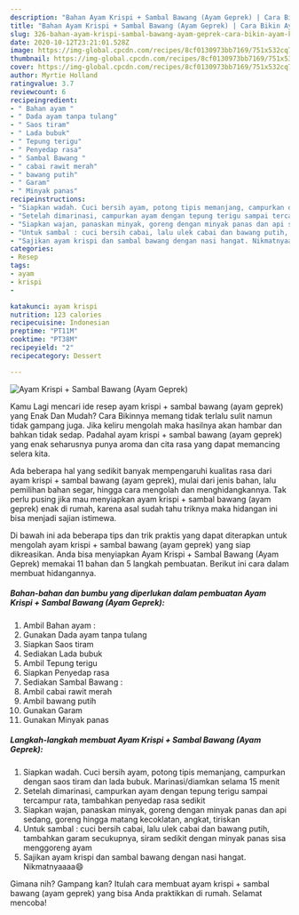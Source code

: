 ```yaml
---
description: "Bahan Ayam Krispi + Sambal Bawang (Ayam Geprek) | Cara Bikin Ayam Krispi + Sambal Bawang (Ayam Geprek) Yang Bikin Ngiler"
title: "Bahan Ayam Krispi + Sambal Bawang (Ayam Geprek) | Cara Bikin Ayam Krispi + Sambal Bawang (Ayam Geprek) Yang Bikin Ngiler"
slug: 326-bahan-ayam-krispi-sambal-bawang-ayam-geprek-cara-bikin-ayam-krispi-sambal-bawang-ayam-geprek-yang-bikin-ngiler
date: 2020-10-12T23:21:01.528Z
image: https://img-global.cpcdn.com/recipes/8cf0130973bb7169/751x532cq70/ayam-krispi-sambal-bawang-ayam-geprek-foto-resep-utama.jpg
thumbnail: https://img-global.cpcdn.com/recipes/8cf0130973bb7169/751x532cq70/ayam-krispi-sambal-bawang-ayam-geprek-foto-resep-utama.jpg
cover: https://img-global.cpcdn.com/recipes/8cf0130973bb7169/751x532cq70/ayam-krispi-sambal-bawang-ayam-geprek-foto-resep-utama.jpg
author: Myrtie Holland
ratingvalue: 3.7
reviewcount: 6
recipeingredient:
- " Bahan ayam "
- " Dada ayam tanpa tulang"
- " Saos tiram"
- " Lada bubuk"
- " Tepung terigu"
- " Penyedap rasa"
- " Sambal Bawang "
- " cabai rawit merah"
- " bawang putih"
- " Garam"
- " Minyak panas"
recipeinstructions:
- "Siapkan wadah. Cuci bersih ayam, potong tipis memanjang, campurkan dengan saos tiram dan lada bubuk. Marinasi/diamkan selama 15 menit"
- "Setelah dimarinasi, campurkan ayam dengan tepung terigu sampai tercampur rata, tambahkan penyedap rasa sedikit"
- "Siapkan wajan, panaskan minyak, goreng dengan minyak panas dan api sedang, goreng hingga matang kecoklatan, angkat, tiriskan"
- "Untuk sambal : cuci bersih cabai, lalu ulek cabai dan bawang putih, tambahkan garam secukupnya, siram sedikit dengan minyak panas sisa menggoreng ayam"
- "Sajikan ayam krispi dan sambal bawang dengan nasi hangat. Nikmatnyaaaa😄"
categories:
- Resep
tags:
- ayam
- krispi
- 

katakunci: ayam krispi  
nutrition: 123 calories
recipecuisine: Indonesian
preptime: "PT11M"
cooktime: "PT38M"
recipeyield: "2"
recipecategory: Dessert

---
```



![Ayam Krispi + Sambal Bawang (Ayam Geprek)](https://img-global.cpcdn.com/recipes/8cf0130973bb7169/751x532cq70/ayam-krispi-sambal-bawang-ayam-geprek-foto-resep-utama.jpg)

Kamu Lagi mencari ide resep ayam krispi + sambal bawang (ayam geprek) yang Enak Dan Mudah? Cara Bikinnya memang tidak terlalu sulit namun tidak gampang juga. Jika keliru mengolah maka hasilnya akan hambar dan bahkan tidak sedap. Padahal ayam krispi + sambal bawang (ayam geprek) yang enak seharusnya punya aroma dan cita rasa yang dapat memancing selera kita.

Ada beberapa hal yang sedikit banyak mempengaruhi kualitas rasa dari ayam krispi + sambal bawang (ayam geprek), mulai dari jenis bahan, lalu pemilihan bahan segar, hingga cara mengolah dan menghidangkannya. Tak perlu pusing jika mau menyiapkan ayam krispi + sambal bawang (ayam geprek) enak di rumah, karena asal sudah tahu triknya maka hidangan ini bisa menjadi sajian istimewa.




Di bawah ini ada beberapa tips dan trik praktis yang dapat diterapkan untuk mengolah ayam krispi + sambal bawang (ayam geprek) yang siap dikreasikan. Anda bisa menyiapkan Ayam Krispi + Sambal Bawang (Ayam Geprek) memakai 11 bahan dan 5 langkah pembuatan. Berikut ini cara dalam membuat hidangannya.

<!--inarticleads1-->

##### Bahan-bahan dan bumbu yang diperlukan dalam pembuatan Ayam Krispi + Sambal Bawang (Ayam Geprek):

1. Ambil  Bahan ayam :
1. Gunakan  Dada ayam tanpa tulang
1. Siapkan  Saos tiram
1. Sediakan  Lada bubuk
1. Ambil  Tepung terigu
1. Siapkan  Penyedap rasa
1. Sediakan  Sambal Bawang :
1. Ambil  cabai rawit merah
1. Ambil  bawang putih
1. Gunakan  Garam
1. Gunakan  Minyak panas




<!--inarticleads2-->

##### Langkah-langkah membuat Ayam Krispi + Sambal Bawang (Ayam Geprek):

1. Siapkan wadah. Cuci bersih ayam, potong tipis memanjang, campurkan dengan saos tiram dan lada bubuk. Marinasi/diamkan selama 15 menit
1. Setelah dimarinasi, campurkan ayam dengan tepung terigu sampai tercampur rata, tambahkan penyedap rasa sedikit
1. Siapkan wajan, panaskan minyak, goreng dengan minyak panas dan api sedang, goreng hingga matang kecoklatan, angkat, tiriskan
1. Untuk sambal : cuci bersih cabai, lalu ulek cabai dan bawang putih, tambahkan garam secukupnya, siram sedikit dengan minyak panas sisa menggoreng ayam
1. Sajikan ayam krispi dan sambal bawang dengan nasi hangat. Nikmatnyaaaa😄




Gimana nih? Gampang kan? Itulah cara membuat ayam krispi + sambal bawang (ayam geprek) yang bisa Anda praktikkan di rumah. Selamat mencoba!
